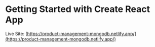 # Getting Started with Create React App
Live Site: [https://product-management-mongodb.netlify.app/](https://product-management-mongodb.netlify.app/)